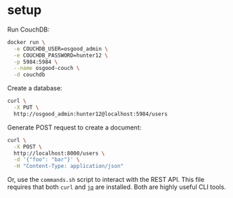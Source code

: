 # setup

Run CouchDB:

```sh
docker run \
  -e COUCHDB_USER=osgood_admin \
  -e COUCHDB_PASSWORD=hunter12 \
  -p 5984:5984 \
  --name osgood-couch \
  -d couchdb
```

Create a database:

```sh
curl \
  -X PUT \
  http://osgood_admin:hunter12@localhost:5984/users
```

Generate POST request to create a document:

```sh
curl \
  -X POST \
  http://localhost:8000/users \
  -d '{"foo": "bar"}' \
  -H "Content-Type: application/json"
```

Or, use the `commands.sh` script to interact with the REST API. This file
requires that both `curl` and [`jq`](https://stedolan.github.io/jq/) are
installed. Both are highly useful CLI tools.
